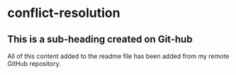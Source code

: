 # conflict-resolution

## This is a sub-heading created on Git-hub

All of this content added to the readme file has been added from my remote GitHub repository.

